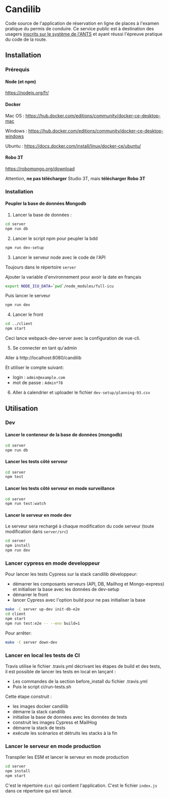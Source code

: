 # Candilib
Code source de l'application de réservation en ligne de places à l'examen pratique du permis de conduire. Ce service public est à destination des usagers [inscrits sur le système de l'ANTS](https://permisdeconduire.ants.gouv.fr/Services-associes/Effectuer-une-demande-de-permis-de-conduire-en-ligne) et ayant réussi l'épreuve pratique du code de la route.

## Installation

### Prérequis

#### Node (et npm)

https://nodejs.org/fr/

#### Docker

Mac OS : https://hub.docker.com/editions/community/docker-ce-desktop-mac

Windows : https://hub.docker.com/editions/community/docker-ce-desktop-windows

Ubuntu : https://docs.docker.com/install/linux/docker-ce/ubuntu/

#### Robo 3T

https://robomongo.org/download

Attention, **ne pas télécharger** Studio 3T, mais **télécharger Robo 3T**

### Installation

#### Peupler la base de données Mongodb

1. Lancer la base de données :

```bash
cd server
npm run db
```

2. Lancer le script npm pour peupler la bdd

```bash
npm run dev-setup
```

3. Lancer le serveur node avec le code de l'API

Toujours dans le répertoire `server`

Ajouter la variable d'environnement pour avoir la date en français

```bash
export NODE_ICU_DATA=`pwd`/node_modules/full-icu
```

Puis lancer le serveur

```bash
npm run dev
```

4. Lancer le front

```bash
cd ../client
npm start
```

Ceci lance webpack-dev-server avec la configuration  de vue-cli.

5. Se connecter en tant qu'admin

Aller à http://localhost:8080/candilib

Et utiliser le compte suivant:
- login : `admin@example.com`
- mot de passe : `Admin*78`

6. Aller à calendrier et uploader le fichier `dev-setup/planning-93.csv`


## Utilisation

### Dev

#### Lancer le conteneur de la base de données (mongodb)

```bash
cd server
npm run db
```

#### Lancer les tests côté serveur

```bash
cd server
npm test
```

#### Lancer les tests côté serveur en mode surveillance

```bash
cd server
npm run test:watch
```

#### Lancer le serveur en mode dev

Le serveur sera rechargé à chaque modification du code serveur
(toute modification dans `server/src`)

```bash
cd server
npm install
npm run dev
```

### Lancer cypress en mode developpeur

Pour lancer les tests Cypress sur la stack candilib développeur:

* démarrer les composants serveurs (API, DB, Mailhog et Mongo-express) et initialiser la base avec les données de dev-setup
* démarrer le front
* lancer Cypress avec l'option build pour ne pas initialiser la base

```bash
make -C server up-dev init-db-e2e
cd client
npm start
npm run test:e2e -- --env build=1
```

Pour arrêter:

```bash
make -C server down-dev
```

### Lancer en local les tests de CI

Travis utilise le fichier .travis.yml décrivant les étapes de build et des tests, il est possible de lancer les tests en local en lançant :

* Les commandes de la section before_install du fichier .travis.yml
* Puis le script ci/run-tests.sh

Cette étape construit :

* les images docker candilib
* démarre la stack candilib
* initialise la base de données avec les données de tests
* construit les images Cypress et MailHog
* démarre la stack de tests
* exécute les scénarios et détruits les stacks à la fin

### Lancer le serveur en mode production

Transpiler les ESM et lancer le serveur en mode production

```bash
cd server
npm install
npm start
```

C'est le répertoire `dist` qui contient l'application.
C'est le fichier `index.js` dans ce répertoire qui est lancé.

